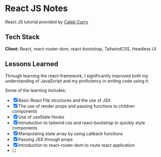 
# React JS Notes

React JS tutorial provided by [Caleb Curry](https://www.youtube.com/watch?v=x_x5LkW6IXs&list=PL_c9BZzLwBRKFRIBWEWYCnV4Lk9HE3eYJ)

## Tech Stack

**Client:** React, react-router-dom, react-bootstrap, TailwindCSS, Headless UI

## Lessons Learned

Through learning the react-framework, I significantly improved both my understanding of JavaScript and my proficiency in writing code using it.

Some of the learning includes:
- [x] Basic React File structures and the use of JSX
- [x] The use of render props and passing functions to children components
- [x] Use of useState Hooks
- [x] Introduction to tailwind css and react-bootstrap to quickly style components
- [x] Manipulating state array by using callback functions
- [x] Passing JSX through props
- [x] Introduction to react-router-dom to route react application
- [ ]


